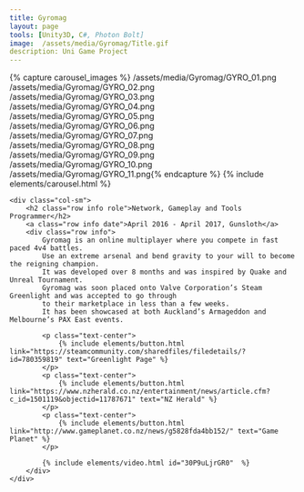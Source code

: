 ```yaml
---
title: Gyromag
layout: page
tools: [Unity3D, C#, Photon Bolt]
image:  /assets/media/Gyromag/Title.gif
description: Uni Game Project 
---
```

<div class="row">
	<div class="col-lg">
		{% capture carousel_images %} /assets/media/Gyromag/GYRO_01.png
		/assets/media/Gyromag/GYRO_02.png
		/assets/media/Gyromag/GYRO_03.png
		/assets/media/Gyromag/GYRO_04.png
		/assets/media/Gyromag/GYRO_05.png
		/assets/media/Gyromag/GYRO_06.png
		/assets/media/Gyromag/GYRO_07.png
		/assets/media/Gyromag/GYRO_08.png
		/assets/media/Gyromag/GYRO_09.png
		/assets/media/Gyromag/GYRO_10.png
		/assets/media/Gyromag/GYRO_11.png{% endcapture %}
		{% include elements/carousel.html  %}
	</div>

	<div class="col-sm">
		<h2 class="row info role">Network, Gameplay and Tools Programmer</h2>
		<a class="row info date">April 2016 - April 2017, Gunsloth</a>
		<div class="row info">
			Gyromag is an online multiplayer where you compete in fast paced 4v4 battles.
			Use an extreme arsenal and bend gravity to your will to become the reigning champion. 
			It was developed over 8 months and was inspired by Quake and Unreal Tournament.
			Gyromag was soon placed onto Valve Corporation’s Steam Greenlight and was accepted to go through
			to their marketplace in less than a few weeks. 
			It has been showcased at both Auckland’s Armageddon and Melbourne’s PAX East events.
			
			<p class="text-center">
				{% include elements/button.html link="https://steamcommunity.com/sharedfiles/filedetails/?id=780359819" text="Greenlight Page" %}
			</p>
			<p class="text-center">
				{% include elements/button.html link="https://www.nzherald.co.nz/entertainment/news/article.cfm?c_id=1501119&objectid=11787671" text="NZ Herald" %}
			</p>
			<p class="text-center">
				{% include elements/button.html link="http://www.gameplanet.co.nz/news/g5828fda4bb152/" text="Game Planet" %}
			</p>
				
			{% include elements/video.html id="30P9uLjrGR0"  %}
		</div>
	</div>
</div>







